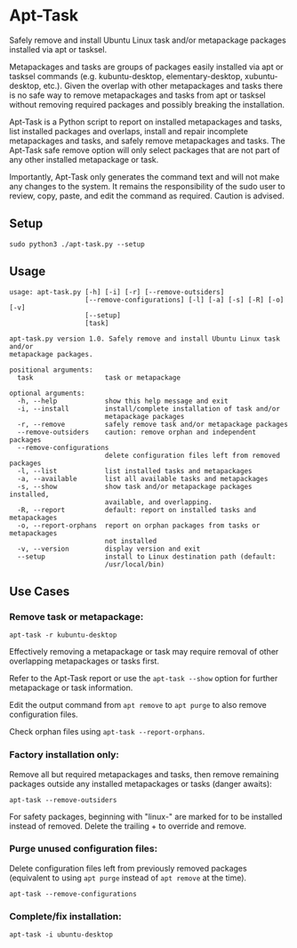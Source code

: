 # Apt-Task
Safely remove and install Ubuntu Linux task and/or metapackage packages installed via apt or tasksel.

Metapackages and tasks are groups of packages easily installed via apt or tasksel commands (e.g. kubuntu-desktop, elementary-desktop, xubuntu-desktop, etc.). Given the overlap with other metapackages and tasks there is no safe way to remove metapackages and tasks from apt or tasksel without removing required packages and possibly breaking the installation.

Apt-Task is a Python script to report on installed metapackages and tasks, list installed packages and overlaps, install and repair incomplete metapackages and tasks, and safely remove metapackages and tasks. The Apt-Task safe remove option will only select packages that are not part of any other installed metapackage or task. 

Importantly, Apt-Task only generates the command text and will not make any changes to the system. It remains the responsibility of the sudo user to review, copy, paste, and edit the command as required. Caution is advised.

## Setup
```sudo python3 ./apt-task.py --setup```

## Usage

```
usage: apt-task.py [-h] [-i] [-r] [--remove-outsiders]
                   [--remove-configurations] [-l] [-a] [-s] [-R] [-o] [-v]
                   [--setup]
                   [task]

apt-task.py version 1.0. Safely remove and install Ubuntu Linux task and/or
metapackage packages.

positional arguments:
  task                  task or metapackage

optional arguments:
  -h, --help            show this help message and exit
  -i, --install         install/complete installation of task and/or
                        metapackage packages
  -r, --remove          safely remove task and/or metapackage packages
  --remove-outsiders    caution: remove orphan and independent packages
  --remove-configurations
                        delete configuration files left from removed packages
  -l, --list            list installed tasks and metapackages
  -a, --available       list all available tasks and metapackages
  -s, --show            show task and/or metapackage packages installed,
                        available, and overlapping.
  -R, --report          default: report on installed tasks and metapackages
  -o, --report-orphans  report on orphan packages from tasks or metapackages
                        not installed
  -v, --version         display version and exit
  --setup               install to Linux destination path (default:
                        /usr/local/bin)
```

## Use Cases

### Remove task or metapackage:
```apt-task -r kubuntu-desktop```

Effectively removing a metapackage or task may require removal of other overlapping metapackages or tasks first.

Refer to the Apt-Task report or use the ```apt-task --show``` option for further metapackage or task information.

Edit the output command from ```apt remove``` to ```apt purge``` to also remove configuration files.

Check orphan files using ```apt-task --report-orphans```.

### Factory installation only:
Remove all but required metapackages and tasks, then remove remaining packages outside any installed metapackages or tasks (danger awaits):

```apt-task --remove-outsiders```

For safety packages, beginning with "linux-" are marked for to be installed instead of removed. Delete the trailing + to override and remove.

### Purge unused configuration files:
Delete configuration files left from previously removed packages (equivalent to using ```apt purge``` instead of ```apt remove``` at the time).

```apt-task --remove-configurations```

### Complete/fix installation:
```apt-task -i ubuntu-desktop```
